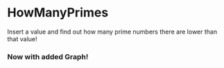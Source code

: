 # HowManyPrimes
Insert a value and find out how many prime numbers there are lower than that value!

### Now with added Graph!
